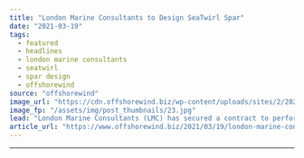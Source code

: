 ```yaml
---
title: "London Marine Consultants to Design SeaTwirl Spar"
date: "2021-03-19"
tags: 
  - featured
  - headlines
  - london marine consultants
  - seatwirl
  - spar design
  - offshorewind
source: "offshorewind"
image_url: "https://cdn.offshorewind.biz/wp-content/uploads/sites/2/2021/03/19090004/London-Marine-Consultants-to-Design-Full-Scale-SeaTwirl-Spar.jpg"
image_fp: "/assets/img/post_thumbnails/23.jpg"
lead: "London Marine Consultants (LMC) has secured a contract to perform the detailed design of the"
article_url: "https://www.offshorewind.biz/2021/03/19/london-marine-consultants-to-design-seatwirl-spar/"
---
```


---
